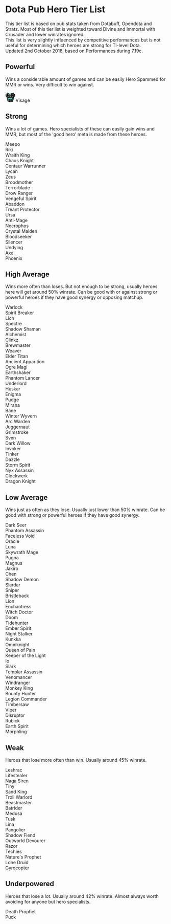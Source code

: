 # Dota Pub Hero Tier List
This tier list is based on pub stats taken from Dotabuff, Opendota and Stratz. Most of this tier list is weighted toward Divine and Immortal with Crusader and lower winrates ignored.  
This list is very slightly influenced by competitive performances but is not useful for determining which heroes are strong for TI-level Dota.  
Updated 2nd October 2018, based on Performances during 7.19c.

## Powerful
Wins a considerable amount of games and can be easily Hero Spammed for MMR or wins. Very difficult to win against.

![Gatekeeper](/images/miniheroes/visage.png)Visage

## Strong
Wins a lot of games. Hero specialists of these can easily gain wins and MMR, but most of the 'good hero' meta is made from these heroes.

Meepo  
Riki  
Wraith King  
Chaos Knight  
Centaur Warrunner  
Lycan  
Zeus  
Broodmother  
Terrorblade  
Drow Ranger  
Vengeful Spirit  
Abaddon  
Treant Protector  
Ursa  
Anti-Mage  
Necrophos  
Crystal Maiden  
Bloodseeker  
Silencer  
Undying  
Axe  
Phoenix  

## High Average
Wins more often than loses. But not enough to be strong, usually heroes here will get around 50% winrate. Can be good with or against strong or powerful heroes if they have good synergy or opposing matchup.

Warlock  
Spirit Breaker  
Lich  
Spectre  
Shadow Shaman  
Alchemist  
Clinkz  
Brewmaster  
Weaver  
Elder Titan  
Ancient Apparition  
Ogre Magi  
Earthshaker  
Phantom Lancer  
Underlord  
Huskar  
Enigma  
Pudge  
Mirana  
Bane  
Winter Wyvern  
Arc Warden  
Juggernaut  
Grimstroke  
Sven  
Dark Willow  
Invoker  
Tinker  
Dazzle  
Storm Spirit  
Nyx Assassin  
Clockwerk  
Dragon Knight  


## Low Average
Wins just as often as they lose. Usually just lower than 50% winrate. Can be good with strong or powerful heroes if they have good synergy.

Dark Seer  
Phantom Assassin  
Faceless Void  
Oracle  
Luna  
Skywrath Mage  
Pugna  
Magnus  
Jakiro  
Chen  
Shadow Demon  
Slardar  
Sniper  
Bristleback  
Lion  
Enchantress  
Witch Doctor  
Doom  
Tidehunter  
Ember Spirit  
Night Stalker  
Kunkka  
Omniknight  
Queen of Pain  
Keeper of the Light  
Io  
Slark  
Templar Assassin  
Venomancer  
Windranger  
Monkey King  
Bounty Hunter  
Legion Commander  
Timbersaw  
Viper  
Disruptor  
Rubick  
Earth Spirit  
Morphling  

## Weak
Heroes that lose more often than win. Usually around 45% winrate.

Leshrac  
Lifestealer  
Naga Siren  
Tiny  
Sand King  
Troll Warlord  
Beastmaster  
Batrider  
Medusa  
Tusk  
Lina  
Pangolier  
Shadow Fiend  
Outworld Devourer  
Razor  
Techies  
Nature's Prophet  
Lone Druid  
Gyrocopter  

## Underpowered
Heroes that lose a lot. Usually around 42% winrate. Almost always worth avoiding for anyone but hero specialists.

Death Prophet  
Puck  

